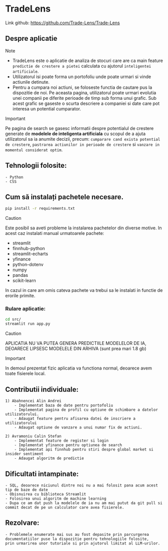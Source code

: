 # TradeLens

Link github: https://github.com/Trade-Lens/Trade-Lens

## Despre aplicatie

> [!NOTE]
>   - TradeLens este o aplicatie de analiza de stocuri care are ca main feature `predictie de crestere a pietei` calculata cu ajutorul `inteligentei artificiale`.
>   - Utilizatorul isi poate forma un portofoliu unde poate urmari si vinde actiunile detinute.
>   - Pentru a cumpara noi actiuni, se foloseste functia de cautare pus la dispozitie de noi. Pe aceasta pagina, utilizatorul poate urmari evolutia unei companii 
    pe diferite perioade de timp sub forma unui grafic. Sub acest grafic se gaseste o scurta descriere a companiei si date care pot interesa un potential cumparator.

> [!IMPORTANT]
> Pe pagina de search se gasesc informatii despre potentialul de crestere generate de **modelele de inteligenta artificiala** cu scopul de a ajuta utilizatorul sa ia anumite decizii, precum: `cumparare cand exista potential de crestere`, `pastrarea actiunilor in perioade de crestere` si `vanzare in momentul considerat optim`.

## Tehnologii folosite:
    - Python
    - CSS

## Cum să instalați pachetele necesare.

```bash
pip install -r requirements.txt
```

>[!CAUTION]
> Este posibil sa aveti probleme la instalarea pachetelor din diverse motive. In acest caz instalati manual urmatoarele pachete:
> - streamlit
> - finnhub-python
> - streamlit-echarts
> - yfinance
> - python-dotenv
> - numpy
> - pandas
> - scikit-learn
> 
> In cazul in care am omis cateva pachete va trebui sa le instalati in functie de erorile primite.

### Rulare aplicatie:
```bash
cd src/
streamlit run app.py
```
>[!CAUTION]
> APLICATIA NU VA PUTEA GENERA PREDICTIILE MODELELOR DE IA, DEOARECE LIPSESC MODELELE DIN ARHIVA (sunt prea mari 1.8 gb)

>[!IMPORTANT]
> In demoul prezentat fizic aplicatia va functiona normal, deoarece avem toate fisierele local.

## Contributii individuale:

    1) Abahnencei Alin Andrei
        - Implementat baza de date pentru portofoliu
        - Implementat pagina de profil cu optiune de schimbare a datelor utilizatorului.
        - Adaugat feature pentru afisarea datei de inscriere a utilizatorului
        - Adaugat optiune de vanzare a unui numar fix de actiuni.

    2) Avramoniu Calin Stefan
        - Implementat feature de register si login
        - Implementat yfinance pentru optiunea de search
        - Implementat api finnhub pentru stiri despre global market si insider sentiment
        - Adaugat algoritm de predictie

## Dificultati intampinate:
    - SQL, deoarece niciunul dintre noi nu a mai folosit pana acum acest tip de baze de date
    - Obisnuirea cu biblioteca Streamlit
    - Folosirea unui algoritm de machine learning
    - Dupa ce am dat push la modelele de ia nu am mai putut da git pull si commit decat de pe un calculator care avea fisierele.

## Rezolvare:
    - Problemele enumerate mai sus au fost depasite prin parcurgerea documentatiilor puse la dispozitie pentru tehnologiile folosite, 
    prin urmarirea unor tutoriale si prin ajutorul limitat al LLM-urilor.

